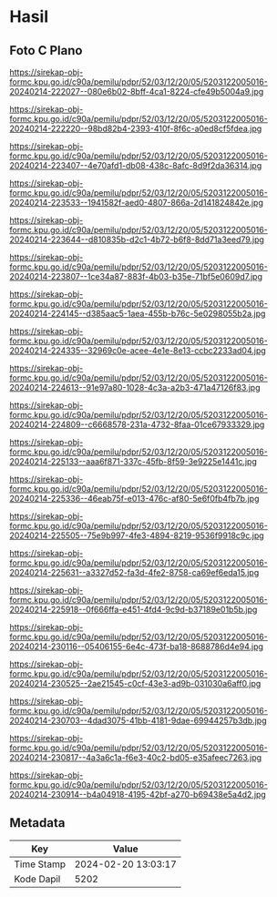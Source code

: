 # Hasil

## Foto C Plano

https://sirekap-obj-formc.kpu.go.id/c90a/pemilu/pdpr/52/03/12/20/05/5203122005016-20240214-222027--080e6b02-8bff-4ca1-8224-cfe49b5004a9.jpg

https://sirekap-obj-formc.kpu.go.id/c90a/pemilu/pdpr/52/03/12/20/05/5203122005016-20240214-222220--98bd82b4-2393-410f-8f6c-a0ed8cf5fdea.jpg

https://sirekap-obj-formc.kpu.go.id/c90a/pemilu/pdpr/52/03/12/20/05/5203122005016-20240214-223407--4e70afd1-db08-438c-8afc-8d9f2da36314.jpg

https://sirekap-obj-formc.kpu.go.id/c90a/pemilu/pdpr/52/03/12/20/05/5203122005016-20240214-223533--1941582f-aed0-4807-866a-2d141824842e.jpg

https://sirekap-obj-formc.kpu.go.id/c90a/pemilu/pdpr/52/03/12/20/05/5203122005016-20240214-223644--d810835b-d2c1-4b72-b6f8-8dd71a3eed79.jpg

https://sirekap-obj-formc.kpu.go.id/c90a/pemilu/pdpr/52/03/12/20/05/5203122005016-20240214-223807--1ce34a87-883f-4b03-b35e-71bf5e0609d7.jpg

https://sirekap-obj-formc.kpu.go.id/c90a/pemilu/pdpr/52/03/12/20/05/5203122005016-20240214-224145--d385aac5-1aea-455b-b76c-5e0298055b2a.jpg

https://sirekap-obj-formc.kpu.go.id/c90a/pemilu/pdpr/52/03/12/20/05/5203122005016-20240214-224335--32969c0e-acee-4e1e-8e13-ccbc2233ad04.jpg

https://sirekap-obj-formc.kpu.go.id/c90a/pemilu/pdpr/52/03/12/20/05/5203122005016-20240214-224613--91e97a80-1028-4c3a-a2b3-471a47126f83.jpg

https://sirekap-obj-formc.kpu.go.id/c90a/pemilu/pdpr/52/03/12/20/05/5203122005016-20240214-224809--c6668578-231a-4732-8faa-01ce67933329.jpg

https://sirekap-obj-formc.kpu.go.id/c90a/pemilu/pdpr/52/03/12/20/05/5203122005016-20240214-225133--aaa6f871-337c-45fb-8f59-3e9225e1441c.jpg

https://sirekap-obj-formc.kpu.go.id/c90a/pemilu/pdpr/52/03/12/20/05/5203122005016-20240214-225336--46eab75f-e013-476c-af80-5e6f0fb4fb7b.jpg

https://sirekap-obj-formc.kpu.go.id/c90a/pemilu/pdpr/52/03/12/20/05/5203122005016-20240214-225505--75e9b997-4fe3-4894-8219-9536f9918c9c.jpg

https://sirekap-obj-formc.kpu.go.id/c90a/pemilu/pdpr/52/03/12/20/05/5203122005016-20240214-225631--a3327d52-fa3d-4fe2-8758-ca69ef6eda15.jpg

https://sirekap-obj-formc.kpu.go.id/c90a/pemilu/pdpr/52/03/12/20/05/5203122005016-20240214-225918--0f666ffa-e451-4fd4-9c9d-b37189e01b5b.jpg

https://sirekap-obj-formc.kpu.go.id/c90a/pemilu/pdpr/52/03/12/20/05/5203122005016-20240214-230116--05406155-6e4c-473f-ba18-8688786d4e94.jpg

https://sirekap-obj-formc.kpu.go.id/c90a/pemilu/pdpr/52/03/12/20/05/5203122005016-20240214-230525--2ae21545-c0cf-43e3-ad9b-031030a6aff0.jpg

https://sirekap-obj-formc.kpu.go.id/c90a/pemilu/pdpr/52/03/12/20/05/5203122005016-20240214-230703--4dad3075-41bb-4181-9dae-69944257b3db.jpg

https://sirekap-obj-formc.kpu.go.id/c90a/pemilu/pdpr/52/03/12/20/05/5203122005016-20240214-230817--4a3a6c1a-f6e3-40c2-bd05-e35afeec7263.jpg

https://sirekap-obj-formc.kpu.go.id/c90a/pemilu/pdpr/52/03/12/20/05/5203122005016-20240214-230914--b4a04918-4195-42bf-a270-b69438e5a4d2.jpg


## Metadata

| Key        | Value               |
| ---------- | ------------------- |
| Time Stamp | 2024-02-20 13:03:17 |
| Kode Dapil | 5202                |



